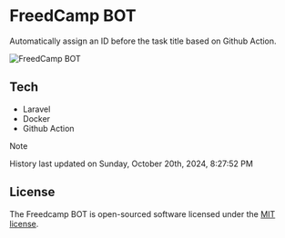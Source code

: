 # FreedCamp BOT

Automatically assign an ID before the task title based on Github Action.

![FreedCamp BOT](https://repository-images.githubusercontent.com/737932867/7d34798b-2680-471c-b089-a78a718d3d6a)

## Tech

- Laravel
- Docker
- Github Action

> [!NOTE]  
> History last updated on Sunday, October 20th, 2024, 8:27:52 PM

## License

The Freedcamp BOT is open-sourced software licensed under the [MIT license](https://opensource.org/licenses/MIT).
